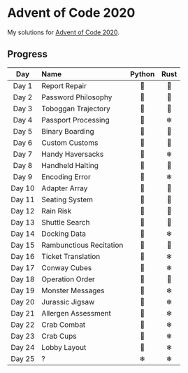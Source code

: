 # Advent of Code 2020
My solutions for [Advent of Code 2020](https://adventofcode.com/2020/).

## Progress
| Day    | Name                        | Python | Rust |
|:------:|:----------------------------|:------:|:----:|
| Day 1  | Report Repair               | 🎄     | 🎄   |
| Day 2  | Password Philosophy         | 🎄     | 🎄   |
| Day 3  | Toboggan Trajectory         | 🎄     | 🎄   |
| Day 4  | Passport Processing         | 🎄     | ❄    |
| Day 5  | Binary Boarding             | 🎄     | 🎄   |
| Day 6  | Custom Customs              | 🎄     | 🎄   |
| Day 7  | Handy Haversacks            | 🎄     | ❄    |
| Day 8  | Handheld Halting            | 🎄     | 🎄   |
| Day 9  | Encoding Error              | 🎄     | ❄    |
| Day 10 | Adapter Array               | 🎄     | 🎄   |
| Day 11 | Seating System              | 🎄     | 🎄   |
| Day 12 | Rain Risk                   | 🎄     | 🎄   |
| Day 13 | Shuttle Search              | 🎄     | 🎄   |
| Day 14 | Docking Data                | 🎄     | ❄    |
| Day 15 | Rambunctious Recitation     | 🎄     | 🎄   |
| Day 16 | Ticket Translation          | 🎄     | ❄    |
| Day 17 | Conway Cubes                | 🎄     | ❄    |
| Day 18 | Operation Order             | 🎄     | 🎄   |
| Day 19 | Monster Messages            | 🎄     | ❄    |
| Day 20 | Jurassic Jigsaw             | 🎄     | ❄    |
| Day 21 | Allergen Assessment         | 🎄     | ❄    |
| Day 22 | Crab Combat                 | 🎄     | ❄    |
| Day 23 | Crab Cups                   | 🎄     | ❄    |
| Day 24 | Lobby Layout                | 🎄     | ❄    |
| Day 25 | ?                           | ❄      | ❄    |
